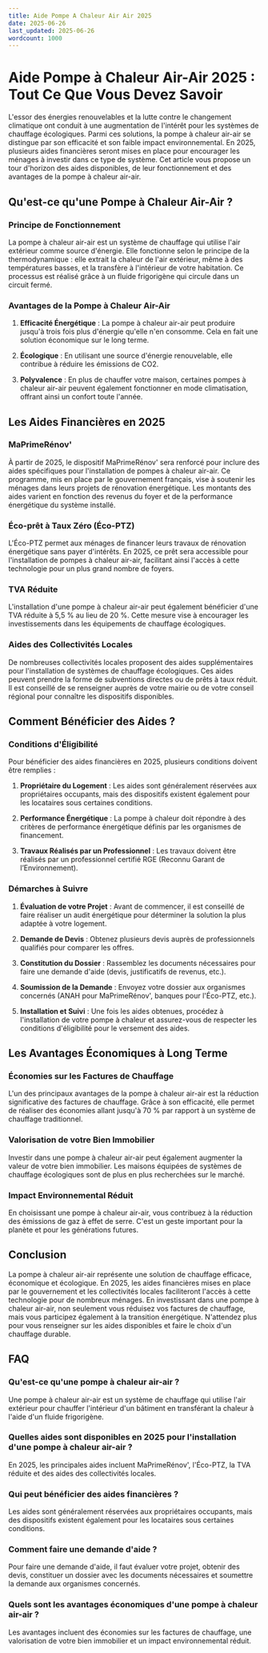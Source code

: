 ```yaml
---
title: Aide Pompe A Chaleur Air Air 2025
date: 2025-06-26
last_updated: 2025-06-26
wordcount: 1000
---
```


# Aide Pompe à Chaleur Air-Air 2025 : Tout Ce Que Vous Devez Savoir

L'essor des énergies renouvelables et la lutte contre le changement climatique ont conduit à une augmentation de l'intérêt pour les systèmes de chauffage écologiques. Parmi ces solutions, la pompe à chaleur air-air se distingue par son efficacité et son faible impact environnemental. En 2025, plusieurs aides financières seront mises en place pour encourager les ménages à investir dans ce type de système. Cet article vous propose un tour d'horizon des aides disponibles, de leur fonctionnement et des avantages de la pompe à chaleur air-air.

## Qu'est-ce qu'une Pompe à Chaleur Air-Air ?

### Principe de Fonctionnement

La pompe à chaleur air-air est un système de chauffage qui utilise l'air extérieur comme source d'énergie. Elle fonctionne selon le principe de la thermodynamique : elle extrait la chaleur de l'air extérieur, même à des températures basses, et la transfère à l'intérieur de votre habitation. Ce processus est réalisé grâce à un fluide frigorigène qui circule dans un circuit fermé.

### Avantages de la Pompe à Chaleur Air-Air

1. **Efficacité Énergétique** : La pompe à chaleur air-air peut produire jusqu'à trois fois plus d'énergie qu'elle n'en consomme. Cela en fait une solution économique sur le long terme.
   
2. **Écologique** : En utilisant une source d'énergie renouvelable, elle contribue à réduire les émissions de CO2.

3. **Polyvalence** : En plus de chauffer votre maison, certaines pompes à chaleur air-air peuvent également fonctionner en mode climatisation, offrant ainsi un confort toute l'année.

## Les Aides Financières en 2025

### MaPrimeRénov'

À partir de 2025, le dispositif MaPrimeRénov' sera renforcé pour inclure des aides spécifiques pour l'installation de pompes à chaleur air-air. Ce programme, mis en place par le gouvernement français, vise à soutenir les ménages dans leurs projets de rénovation énergétique. Les montants des aides varient en fonction des revenus du foyer et de la performance énergétique du système installé.

### Éco-prêt à Taux Zéro (Éco-PTZ)

L'Éco-PTZ permet aux ménages de financer leurs travaux de rénovation énergétique sans payer d'intérêts. En 2025, ce prêt sera accessible pour l'installation de pompes à chaleur air-air, facilitant ainsi l'accès à cette technologie pour un plus grand nombre de foyers.

### TVA Réduite

L'installation d'une pompe à chaleur air-air peut également bénéficier d'une TVA réduite à 5,5 % au lieu de 20 %. Cette mesure vise à encourager les investissements dans les équipements de chauffage écologiques.

### Aides des Collectivités Locales

De nombreuses collectivités locales proposent des aides supplémentaires pour l'installation de systèmes de chauffage écologiques. Ces aides peuvent prendre la forme de subventions directes ou de prêts à taux réduit. Il est conseillé de se renseigner auprès de votre mairie ou de votre conseil régional pour connaître les dispositifs disponibles.

## Comment Bénéficier des Aides ?

### Conditions d'Éligibilité

Pour bénéficier des aides financières en 2025, plusieurs conditions doivent être remplies :

1. **Propriétaire du Logement** : Les aides sont généralement réservées aux propriétaires occupants, mais des dispositifs existent également pour les locataires sous certaines conditions.

2. **Performance Énergétique** : La pompe à chaleur doit répondre à des critères de performance énergétique définis par les organismes de financement.

3. **Travaux Réalisés par un Professionnel** : Les travaux doivent être réalisés par un professionnel certifié RGE (Reconnu Garant de l’Environnement).

### Démarches à Suivre

1. **Évaluation de votre Projet** : Avant de commencer, il est conseillé de faire réaliser un audit énergétique pour déterminer la solution la plus adaptée à votre logement.

2. **Demande de Devis** : Obtenez plusieurs devis auprès de professionnels qualifiés pour comparer les offres.

3. **Constitution du Dossier** : Rassemblez les documents nécessaires pour faire une demande d'aide (devis, justificatifs de revenus, etc.).

4. **Soumission de la Demande** : Envoyez votre dossier aux organismes concernés (ANAH pour MaPrimeRénov', banques pour l'Éco-PTZ, etc.).

5. **Installation et Suivi** : Une fois les aides obtenues, procédez à l'installation de votre pompe à chaleur et assurez-vous de respecter les conditions d'éligibilité pour le versement des aides.

## Les Avantages Économiques à Long Terme

### Économies sur les Factures de Chauffage

L'un des principaux avantages de la pompe à chaleur air-air est la réduction significative des factures de chauffage. Grâce à son efficacité, elle permet de réaliser des économies allant jusqu'à 70 % par rapport à un système de chauffage traditionnel.

### Valorisation de votre Bien Immobilier

Investir dans une pompe à chaleur air-air peut également augmenter la valeur de votre bien immobilier. Les maisons équipées de systèmes de chauffage écologiques sont de plus en plus recherchées sur le marché.

### Impact Environnemental Réduit

En choisissant une pompe à chaleur air-air, vous contribuez à la réduction des émissions de gaz à effet de serre. C'est un geste important pour la planète et pour les générations futures.

## Conclusion

La pompe à chaleur air-air représente une solution de chauffage efficace, économique et écologique. En 2025, les aides financières mises en place par le gouvernement et les collectivités locales faciliteront l'accès à cette technologie pour de nombreux ménages. En investissant dans une pompe à chaleur air-air, non seulement vous réduisez vos factures de chauffage, mais vous participez également à la transition énergétique. N'attendez plus pour vous renseigner sur les aides disponibles et faire le choix d'un chauffage durable.

## FAQ

### Qu'est-ce qu'une pompe à chaleur air-air ?

Une pompe à chaleur air-air est un système de chauffage qui utilise l'air extérieur pour chauffer l'intérieur d'un bâtiment en transférant la chaleur à l'aide d'un fluide frigorigène.

### Quelles aides sont disponibles en 2025 pour l'installation d'une pompe à chaleur air-air ?

En 2025, les principales aides incluent MaPrimeRénov', l'Éco-PTZ, la TVA réduite et des aides des collectivités locales.

### Qui peut bénéficier des aides financières ?

Les aides sont généralement réservées aux propriétaires occupants, mais des dispositifs existent également pour les locataires sous certaines conditions.

### Comment faire une demande d'aide ?

Pour faire une demande d'aide, il faut évaluer votre projet, obtenir des devis, constituer un dossier avec les documents nécessaires et soumettre la demande aux organismes concernés.

### Quels sont les avantages économiques d'une pompe à chaleur air-air ?

Les avantages incluent des économies sur les factures de chauffage, une valorisation de votre bien immobilier et un impact environnemental réduit.